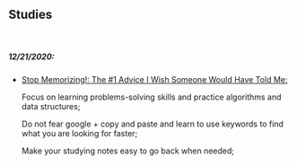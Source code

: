 ## Studies

<br>

##### 12/21/2020:

 - [Stop Memorizing!: The #1 Advice I Wish Someone Would Have Told Me:](https://dev.to/brendamichellle/stop-memorizing-the-1-advice-i-wish-someone-would-have-told-me-5cnj)

   Focus on learning problems-solving skills and practice algorithms and data structures;

   Do not fear google + copy and paste and learn to use keywords to find what you are looking for faster;

   Make your studying notes easy to go back when needed;
<br>
